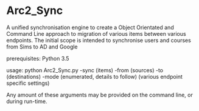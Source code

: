 # Arc2_Sync
A unified synchronisation engine to create a Object Orientated and Command Line approach to migration of various items between various endpoints.
The initial scope is intended to synchronise users and courses from Sims to AD and Google

prerequisites: Python 3.5

usage: python Arc2_Sync.py -sync (items) -from (sources) -to (destinations) -mode (enumerated, details to follow) (various endpoint specific settings)

Any amount of these arguments may be provided on the command line, or during run-time.